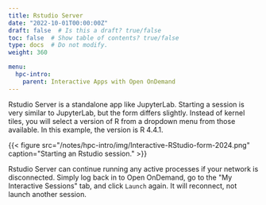 ```yaml
---
title: Rstudio Server
date: "2022-10-01T00:00:00Z"
draft: false  # Is this a draft? true/false
toc: false  # Show table of contents? true/false
type: docs  # Do not modify.
weight: 360

menu:
  hpc-intro:
    parent: Interactive Apps with Open OnDemand
---
```


Rstudio Server is a standalone app like JupyterLab. Starting a session is very similar to JupyterLab, but the form differs slightly.  Instead of kernel tiles, you will select a version of R from a dropdown menu from those available.  In this example, the version is R 4.4.1.

{{< figure src="/notes/hpc-intro/img/Interactive-RStudio-form-2024.png" caption="Starting an Rstudio session." >}}

Rstudio Server can continue running any active processes if your network is disconnected.  Simply log back in to Open OnDemand, go to the "My Interactive Sessions" tab, and click `Launch` again.  It will reconnect, not launch another session.  
